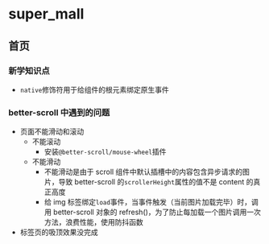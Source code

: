 # super_mall

## 首页

### 新学知识点

- `native`修饰符用于给组件的根元素绑定原生事件

### better-scroll 中遇到的问题

- 页面不能滑动和滚动
  - 不能滚动
    - 安装`@better-scroll/mouse-wheel`插件
  - 不能滑动
    - 不能滑动是由于 scroll 组件中默认插槽中的内容包含异步请求的图片，导致 better-scroll 的`scrollerHeight`属性的值不是 content 的真正高度
    - 给 img 标签绑定`load`事件，当事件触发（当前图片加载完毕）时，调用 better-scroll 对象的 refresh()，为了防止每加载一个图片调用一次方法，浪费性能，使用防抖函数
- 标签页的吸顶效果没完成

